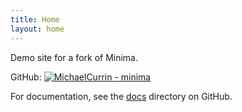 ```yaml
---
title: Home
layout: home
---
```


Demo site for a fork of Minima.

GitHub: [![MichaelCurrin - minima](https://img.shields.io/static/v1?label=MichaelCurrin&message=minima&color=blue&logo=github)](https://github.com/MichaelCurrin/minima)

For documentation, see the [docs](https://github.com/MichaelCurrin/minima/tree/master/docs) directory on GitHub.
